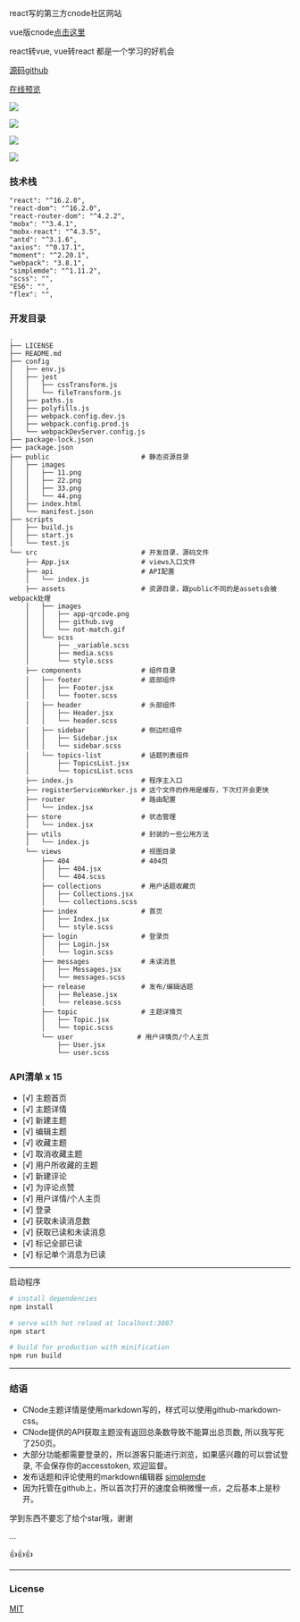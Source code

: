 


react写的第三方cnode社区网站

vue版cnode[点击这里](https://github.com/xjh22222228/vue-cnode)

react转vue, vue转react 都是一个学习的好机会


[源码github](https://github.com/xjh22222228/React-CNode)

[在线预览](https://xjh22222228.github.io/React-CNode/index.html)


![](https://raw.githubusercontent.com/xjh22222228/React-CNode/master/public/images/11.png)


![](https://raw.githubusercontent.com/xjh22222228/React-CNode/master/public/images/22.png)


![](https://raw.githubusercontent.com/xjh22222228/React-CNode/master/public/images/33.png)


![](https://raw.githubusercontent.com/xjh22222228/React-CNode/master/public/images/44.png)


### 技术栈
```
"react": "^16.2.0",
"react-dom": "^16.2.0",
"react-router-dom": "^4.2.2",
"mobx": "^3.4.1",
"mobx-react": "^4.3.5",
"antd": "^3.1.6",
"axios": "^0.17.1",
"moment": "^2.20.1",
"webpack": "3.8.1",
"simplemde": "^1.11.2",
"scss": "",
"ES6": "",
"flex": "",
```

### 开发目录
```
.
├── LICENSE
├── README.md
├── config
│   ├── env.js
│   ├── jest
│   │   ├── cssTransform.js
│   │   └── fileTransform.js
│   ├── paths.js
│   ├── polyfills.js
│   ├── webpack.config.dev.js
│   ├── webpack.config.prod.js
│   └── webpackDevServer.config.js
├── package-lock.json
├── package.json
├── public                       # 静态资源目录
│   ├── images
│   │   ├── 11.png
│   │   ├── 22.png
│   │   ├── 33.png
│   │   └── 44.png
│   ├── index.html
│   └── manifest.json
├── scripts
│   ├── build.js
│   ├── start.js
│   └── test.js
└── src                          # 开发目录，源码文件
    ├── App.jsx                  # views入口文件
    ├── api                      # API配置
    │   └── index.js
    ├── assets                   # 资源目录，跟public不同的是assets会被webpack处理
    │   ├── images
    │   │   ├── app-qrcode.png
    │   │   ├── github.svg
    │   │   └── not-match.gif
    │   └── scss
    │       ├── _variable.scss
    │       ├── media.scss
    │       └── style.scss
    ├── components               # 组件目录
    │   ├── footer               # 底部组件
    │   │   ├── Footer.jsx
    │   │   └── footer.scss
    │   ├── header               # 头部组件
    │   │   ├── Header.jsx
    │   │   └── header.scss
    │   ├── sidebar              # 侧边栏组件
    │   │   ├── Sidebar.jsx
    │   │   └── sidebar.scss
    │   └── topics-list          # 话题列表组件
    │       ├── TopicsList.jsx
    │       └── topicsList.scss
    ├── index.js                 # 程序主入口
    ├── registerServiceWorker.js # 这个文件的作用是缓存，下次打开会更快
    ├── router                   # 路由配置
    │   └── index.jsx
    ├── store                    # 状态管理
    │   └── index.jsx
    ├── utils                    # 封装的一些公用方法
    │   └── index.js
    └── views                    # 视图目录
        ├── 404                  # 404页
        │   ├── 404.jsx
        │   └── 404.scss
        ├── collections          # 用户话题收藏页
        │   ├── Collections.jsx
        │   └── collections.scss
        ├── index                # 首页
        │   ├── Index.jsx
        │   └── style.scss
        ├── login                # 登录页
        │   ├── Login.jsx
        │   └── login.scss
        ├── messages             # 未读消息
        │   ├── Messages.jsx
        │   └── messages.scss
        ├── release              # 发布/编辑话题
        │   ├── Release.jsx
        │   └── release.scss
        ├── topic                # 主题详情页
        │   ├── Topic.jsx
        │   └── topic.scss
        └── user                # 用户详情页/个人主页
            ├── User.jsx
            └── user.scss
```


### API清单 x 15
- [√] 主题首页
- [√] 主题详情
- [√] 新建主题
- [√] 编辑主题
- [√] 收藏主题
- [√] 取消收藏主题
- [√] 用户所收藏的主题
- [√] 新建评论
- [√] 为评论点赞
- [√] 用户详情/个人主页
- [√] 登录
- [√] 获取未读消息数
- [√] 获取已读和未读消息
- [√] 标记全部已读
- [√] 标记单个消息为已读



----

启动程序
``` bash
# install dependencies
npm install

# serve with hot reload at localhost:3887
npm start

# build for production with minification
npm run build

```

----


### 结语
+ CNode主题详情是使用markdown写的，样式可以使用github-markdown-css。
+ CNode提供的API获取主题没有返回总条数导致不能算出总页数, 所以我写死了250页。
+ 大部分功能都需要登录的，所以游客只能进行浏览，如果感兴趣的可以尝试登录, 不会保存你的accesstoken, 欢迎监督。
+ 发布话题和评论使用的markdown编辑器 [simplemde](https://github.com/sparksuite/simplemde-markdown-editor)
+ 因为托管在github上，所以首次打开的速度会稍微慢一点，之后基本上是秒开。

学到东西不要忘了给个star哦，谢谢

...

👍👍👍


----


### License

[MIT](http://opensource.org/licenses/MIT)

